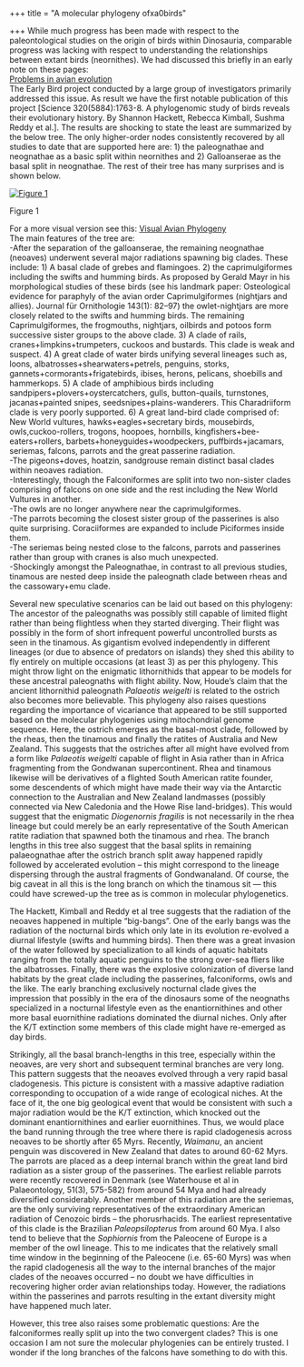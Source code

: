 +++
title = "A molecular phylogeny ofxa0birds"

+++
While much progress has been made with respect to the paleontological
studies on the origin of birds within Dinosauria, comparable progress
was lacking with respect to understanding the relationships between
extant birds (neornithes). We had discussed this briefly in an early
note on these pages:  
[Problems in avian
evolution](https://manasataramgini.wordpress.com/2007/06/10/problems-in-avian-evolution/)  
The Early Bird project conducted by a large group of investigators
primarily addressed this issue. As result we have the first notable
publication of this project \[Science 320(5884):1763-8. A phylogenomic
study of birds reveals their evolutionary history. By Shannon Hackett,
Rebecca Kimball, Sushma Reddy et al.\]. The results are shocking to
state the least are summarized by the below tree. The only higher-order
nodes consistently recovered by all studies to date that are supported
here are: 1) the paleognathae and neognathae as a basic split within
neornithes and 2) Galloanserae as the basal split in neognathae. The
rest of their tree has many surprises and is shown below.

[![Figure 1](https://manasataramgini.files.wordpress.com/2008/07/bird_phylogeny.jpg?w=223&h=300)](https://manasataramgini.files.wordpress.com/2008/07/bird_phylogeny.jpg)

Figure 1

For a more visual version see this: [Visual Avian
Phylogeny](https://manasataramgini.wordpress.com/2010/02/08/a-visual-guide-to-avian-phylogeny/)  
The main features of the tree are:  
\-After the separation of the galloanserae, the remaining neognathae
(neoaves) underwent several major radiations spawning big clades. These
include: 1) A basal clade of grebes and flamingoes. 2) the
caprimulgiformes including the swifts and humming birds. As proposed by
Gerald Mayr in his morphological studies of these birds (see his
landmark paper: Osteological evidence for paraphyly of the avian order
Caprimulgiformes (nightjars and allies). Journal für Ornithologie
143(1): 82–97) the owlet-nightjars are more closely related to the
swifts and humming birds. The remaining Caprimulgiformes, the
frogmouths, nightjars, oilbirds and potoos form successive sister groups
to the above clade. 3) A clade of rails, cranes+limpkins+trumpeters,
cuckoos and bustards. This clade is weak and suspect. 4) A great clade
of water birds unifying several lineages such as, loons,
albatrosses+shearwaters+petrels, penguins, storks,
gannets+cormorants+frigatebirds, ibises, herons, pelicans, shoebills and
hammerkops. 5) A clade of amphibious birds including
sandpipers+plovers+oystercatchers, gulls, button-quails, turnstones,
jacanas+painted snipes, seedsnipes+plains-wanderers. This Charadriiform
clade is very poorly supported. 6) A great land-bird clade comprised of:
New World vultures, hawks+eagles+secretary birds, mousebirds,
owls,cuckoo-rollers, trogons, hoopoes, hornbills,
kingfishers+bee-eaters+rollers, barbets+honeyguides+woodpeckers,
puffbirds+jacamars, seriemas, falcons, parrots and the great passerine
radiation.  
\-The pigeons+doves, hoatzin, sandgrouse remain distinct basal clades
within neoaves radiation.  
\-Interestingly, though the Falconiformes are split into two non-sister
clades comprising of falcons on one side and the rest including the New
World Vultures in another.  
\-The owls are no longer anywhere near the caprimulgiformes.  
\-The parrots becoming the closest sister group of the passerines is
also quite surprising. Coraciiformes are expanded to include Piciformes
inside them.  
\-The seriemas being nested close to the falcons, parrots and passerines
rather than group with cranes is also much unexpected.  
\-Shockingly amongst the Paleognathae, in contrast to all previous
studies, tinamous are nested deep inside the paleognath clade between
rheas and the cassowary+emu clade.

Several new speculative scenarios can be laid out based on this
phylogeny: The ancestor of the paleognaths was possibly still capable of
limited flight rather than being flightless when they started diverging.
Their flight was possibly in the form of short infrequent powerful
uncontrolled bursts as seen in the tinamous. As gigantism evolved
independently in different lineages (or due to absence of predators on
islands) they shed this ability to fly entirely on multiple occasions
(at least 3) as per this phylogeny. This might throw light on the
enigmatic lithornithids that appear to be models for these ancestral
paleognaths with flight ability. Now, Houde’s claim that the ancient
lithornithid paleognath *Palaeotis weigelti* is related to the ostrich
also becomes more believable. This phylogeny also raises questions
regarding the importance of vicariance that appeared to be still
supported based on the molecular phylogenies using mitochondrial genome
sequence. Here, the ostrich emerges as the basal-most clade, followed by
the rheas, then the tinamous and finally the ratites of Australia and
New Zealand. This suggests that the ostriches after all might have
evolved from a form like *Palaeotis weigelti* capable of flight in Asia
rather than in Africa fragmenting from the Gondwanan supercontinent.
Rhea and tinamous likewise will be derivatives of a flighted South
American ratite founder, some descendents of which might have made their
way via the Antarctic connection to the Australian and New Zealand
landmasses (possibly connected via New Caledonia and the Howe Rise
land-bridges). This would suggest that the enigmatic *Diogenornis
fragilis* is not necessarily in the rhea lineage but could merely be an
early representative of the South American ratite radiation that spawned
both the tinamous and rhea. The branch lengths in this tree also suggest
that the basal splits in remaining palaeognathae after the ostrich
branch split away happened rapidly followed by accelerated evolution –
this might correspond to the lineage dispersing through the austral
fragments of Gondwanaland. Of course, the big caveat in all this is the
long branch on which the tinamous sit — this could have screwed-up the
tree as is common in molecular phylogenetics.

The Hackett, Kimball and Reddy et al tree suggests that the radiation of
the neoaves happened in multiple “big-bangs”. One of the early bangs was
the radiation of the nocturnal birds which only late in its evolution
re-evolved a diurnal lifestyle (swifts and humming birds). Then there
was a great invasion of the water followed by specialization to all
kinds of aquatic habitats ranging from the totally aquatic penguins to
the strong over-sea fliers like the albatrosses. Finally, there was the
explosive colonization of diverse land habitats by the great clade
including the passerines, falconiforms, owls and the like. The early
branching exclusively nocturnal clade gives the impression that possibly
in the era of the dinosaurs some of the neognaths specialized in a
nocturnal lifestyle even as the enantiornithines and other more basal
euornithine radiations dominated the diurnal niches. Only after the K/T
extinction some members of this clade might have re-emerged as day
birds.

Strikingly, all the basal branch-lengths in this tree, especially within
the neoaves, are very short and subsequent terminal branches are very
long. This pattern suggests that the neoaves evolved through a very
rapid basal cladogenesis. This picture is consistent with a massive
adaptive radiation corresponding to occupation of a wide range of
ecological niches. At the face of it, the one big geological event that
would be consistent with such a major radiation would be the K/T
extinction, which knocked out the dominant enantiornithines and earlier
euornithines. Thus, we would place the band running through the tree
where there is rapid cladogenesis across neoaves to be shortly after 65
Myrs. Recently, *Waimanu*, an ancient penguin was discovered in New
Zealand that dates to around 60-62 Myrs. The parrots are placed as a
deep internal branch within the great land bird radiation as a sister
group of the passerines. The earliest reliable parrots were recently
recovered in Denmark (see Waterhouse et al in Palaeontology, 51(3),
575-582) from around 54 Mya and had already diversified considerably.
Another member of this radiation are the seriemas, are the only
surviving representatives of the extraordinary American radiation of
Cenozoic birds – the phorusrhacids. The earliest representative of this
clade is the Brazilian *Paleopsilopterus* from around 60 Mya. I also
tend to believe that the *Sophiornis* from the Paleocene of Europe is a
member of the owl lineage. This to me indicates that the relatively
small time window in the beginning of the Paleocene (i.e. 65-60 Myrs)
was when the rapid cladogenesis all the way to the internal branches of
the major clades of the neoaves occurred – no doubt we have difficulties
in recovering higher order avian relationships today. However, the
radiations within the passerines and parrots resulting in the extant
diversity might have happened much later.

However, this tree also raises some problematic questions: Are the
falconiformes really split up into the two convergent clades? This is
one occasion I am not sure the molecular phylogenies can be entirely
trusted. I wonder if the long branches of the falcons have something to
do with this.
